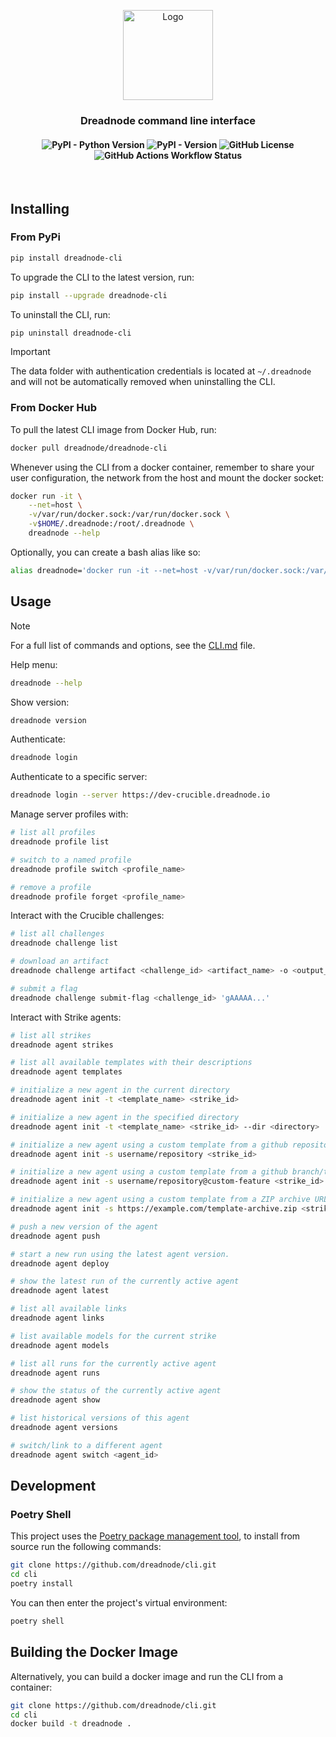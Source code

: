 <p align="center">
    <img
    src="https://d1lppblt9t2x15.cloudfront.net/logos/5714928f3cdc09503751580cffbe8d02.png"
    alt="Logo"
    align="center"
    width="144px"
    height="144px"
    />
</p>

<h3 align="center">
Dreadnode command line interface
</h3>

<h4 align="center">
    <img alt="PyPI - Python Version" src="https://img.shields.io/pypi/pyversions/dreadnode-cli">
    <img alt="PyPI - Version" src="https://img.shields.io/pypi/v/dreadnode-cli">
    <img alt="GitHub License" src="https://img.shields.io/github/license/dreadnode/cli">
    <img alt="GitHub Actions Workflow Status" src="https://img.shields.io/github/actions/workflow/status/dreadnode/cli/ci.yml">
</h4>

</br>

## Installing

### From PyPi

```bash
pip install dreadnode-cli
```

To upgrade the CLI to the latest version, run:

```bash
pip install --upgrade dreadnode-cli
```

To uninstall the CLI, run:

```bash
pip uninstall dreadnode-cli
```

> [!IMPORTANT]  
> The data folder with authentication credentials is located at `~/.dreadnode` and will not be automatically removed when uninstalling the CLI. 

### From Docker Hub

To pull the latest CLI image from Docker Hub, run:

```bash
docker pull dreadnode/dreadnode-cli
```

Whenever using the CLI from a docker container, remember to share your user configuration, the network from the host and mount the docker socket:

```bash
docker run -it \
    --net=host \
    -v/var/run/docker.sock:/var/run/docker.sock \
    -v$HOME/.dreadnode:/root/.dreadnode \
    dreadnode --help
```

Optionally, you can create a bash alias like so:

```bash
alias dreadnode='docker run -it --net=host -v/var/run/docker.sock:/var/run/docker.sock -v$HOME/.dreadnode:/root/.dreadnode dreadnode'
```

## Usage

> [!NOTE]
> For a full list of commands and options, see the [CLI.md](./CLI.md) file.

Help menu:

```bash
dreadnode --help
```

Show version:

```bash
dreadnode version
```

Authenticate:

```bash
dreadnode login
```

Authenticate to a specific server:

```bash
dreadnode login --server https://dev-crucible.dreadnode.io
```

Manage server profiles with:

```bash
# list all profiles
dreadnode profile list

# switch to a named profile
dreadnode profile switch <profile_name>

# remove a profile
dreadnode profile forget <profile_name>
```

Interact with the Crucible challenges:

```bash
# list all challenges
dreadnode challenge list

# download an artifact
dreadnode challenge artifact <challenge_id> <artifact_name> -o <output_path>

# submit a flag
dreadnode challenge submit-flag <challenge_id> 'gAAAAA...'
```

Interact with Strike agents:

```bash
# list all strikes
dreadnode agent strikes

# list all available templates with their descriptions
dreadnode agent templates

# initialize a new agent in the current directory
dreadnode agent init -t <template_name> <strike_id> 

# initialize a new agent in the specified directory
dreadnode agent init -t <template_name> <strike_id> --dir <directory>

# initialize a new agent using a custom template from a github repository
dreadnode agent init -s username/repository <strike_id>

# initialize a new agent using a custom template from a github branch/tag
dreadnode agent init -s username/repository@custom-feature <strike_id>

# initialize a new agent using a custom template from a ZIP archive URL
dreadnode agent init -s https://example.com/template-archive.zip <strike_id>

# push a new version of the agent
dreadnode agent push

# start a new run using the latest agent version.
dreadnode agent deploy

# show the latest run of the currently active agent
dreadnode agent latest

# list all available links
dreadnode agent links

# list available models for the current strike
dreadnode agent models

# list all runs for the currently active agent  
dreadnode agent runs

# show the status of the currently active agent
dreadnode agent show

# list historical versions of this agent
dreadnode agent versions

# switch/link to a different agent
dreadnode agent switch <agent_id>
```

## Development

### Poetry Shell

This project uses the [Poetry package management tool](https://python-poetry.org/), to install from source run the following commands:

```bash
git clone https://github.com/dreadnode/cli.git
cd cli
poetry install
```

You can then enter the project's virtual environment:

```bash
poetry shell
```

## Building the Docker Image

Alternatively, you can build a docker image and run the CLI from a container:

```bash
git clone https://github.com/dreadnode/cli.git
cd cli
docker build -t dreadnode .
```